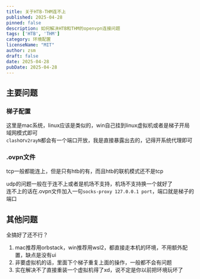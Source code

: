 ```yaml
---
title: 关于HTB-THM连不上
published: 2025-04-28
pinned: false
description: 如何解决HTB和THM的openvpn连接问题
tags: ['HTB', 'THM']
category: 环境配置
licenseName: "MIT"
author: zsm
draft: false
date: 2025-04-28
pubDate: 2025-04-28
---
```



## 主要问题

### 梯子配置
这里是mac系统，linux应该是类似的，win自己挂到linux虚拟机或者是梯子开局域网模式即可  
`clash`or`v2rayN`都会有一个端口开放，我是直接暴露出去的，记得开系统代理即可

### .ovpn文件
tcp一般都能连上，但是只有htb的有，而且htb的联机模式还不是tcp  

udp的问题一般在于连不上或者是机场不支持，机场不支持换一个就好了  
连不上的话在.ovpn文件加入一句`socks-proxy 127.0.0.1 port`，端口就是梯子的端口

## 其他问题
全搞好了还不行？  

1. mac推荐用orbstack，win推荐用wsl2，都直接走本机的环境，不用额外配置，缺点是没有ui
2. 非要虚拟机的话，里面下个梯子重复上面的操作，一般都不会有问题
3. 实在解决不了直接重装一个虚拟机得了xd，说不定是你以前把环境玩坏了